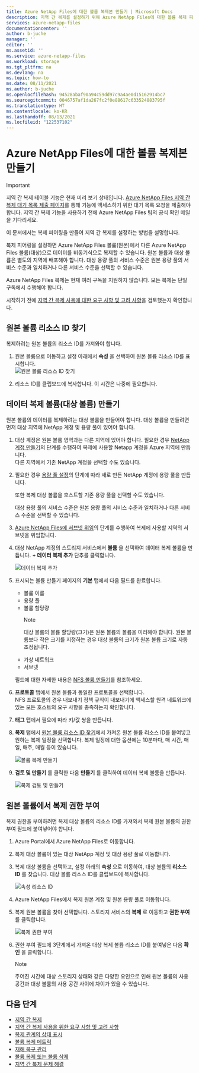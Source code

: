 ```yaml
---
title: Azure NetApp Files에 대한 볼륨 복제본 만들기 | Microsoft Docs
description: 지역 간 복제를 설정하기 위해 Azure NetApp Files에 대한 볼륨 복제 피어링을 만드는 방법을 설명합니다.
services: azure-netapp-files
documentationcenter: ''
author: b-juche
manager: ''
editor: ''
ms.assetid: ''
ms.service: azure-netapp-files
ms.workload: storage
ms.tgt_pltfrm: na
ms.devlang: na
ms.topic: how-to
ms.date: 08/11/2021
ms.author: b-juche
ms.openlocfilehash: 94528abaf90a94c59dd97c9a4ae0d15162914bc7
ms.sourcegitcommit: 0046757af1da267fc2f0e88617c633524883795f
ms.translationtype: HT
ms.contentlocale: ko-KR
ms.lasthandoff: 08/13/2021
ms.locfileid: "122537102"
---
```

# <a name="create-volume-replication-for-azure-netapp-files"></a>Azure NetApp Files에 대한 볼륨 복제본 만들기

> [!IMPORTANT]
> 지역 간 복제 테이블 기능은 현재 미리 보기 상태입니다. [Azure NetApp Files 지역 간 복제 대기 목록 제출 페이지](https://aka.ms/anfcrrpreviewsignup)를 통해 기능에 액세스하기 위한 대기 목록 요청을 제출해야 합니다. 지역 간 복제 기능을 사용하기 전에 Azure NetApp Files 팀의 공식 확인 메일을 기다리세요.

이 문서에서는 복제 피어링을 만들어 지역 간 복제를 설정하는 방법을 설명합니다. 

복제 피어링을 설정하면 Azure NetApp Files 볼륨(원본)에서 다른 Azure NetApp Files 볼륨(대상)으로 데이터를 비동기식으로 복제할 수 있습니다. 원본 볼륨과 대상 볼륨은 별도의 지역에 배포해야 합니다. 대상 용량 풀의 서비스 수준은 원본 용량 풀의 서비스 수준과 일치하거나 다른 서비스 수준을 선택할 수 있습니다.   

Azure NetApp Files 복제는 현재 여러 구독을 지원하지 않습니다. 모든 복제는 단일 구독에서 수행해야 합니다.

시작하기 전에 [지역 간 복제 사용에 대한 요구 사항 및 고려 사항](cross-region-replication-requirements-considerations.md)을 검토했는지 확인합니다.  

## <a name="locate-the-source-volume-resource-id"></a>원본 볼륨 리소스 ID 찾기  

복제하려는 원본 볼륨의 리소스 ID를 가져와야 합니다. 

1. 원본 볼륨으로 이동하고 설정 아래에서 **속성** 을 선택하여 원본 볼륨 리소스 ID를 표시합니다.   
    ![원본 볼륨 리소스 ID 찾기](../media/azure-netapp-files/cross-region-replication-source-volume-resource-id.png)
 
2. 리소스 ID를 클립보드에 복사합니다.  이 시간은 나중에 필요합니다.

## <a name="create-the-data-replication-volume-the-destination-volume"></a>데이터 복제 볼륨(대상 볼륨) 만들기

원본 볼륨의 데이터를 복제하려는 대상 볼륨을 만들어야 합니다.  대상 볼륨을 만들려면 먼저 대상 지역에 NetApp 계정 및 용량 풀이 있어야 합니다. 

1. 대상 계정은 원본 볼륨 영역과는 다른 지역에 있어야 합니다. 필요한 경우 [NetApp 계정 만들기](azure-netapp-files-create-netapp-account.md)의 단계를 수행하여 복제에 사용할 Netapp 계정을 Azure 지역에 만듭니다.   
다른 지역에서 기존 NetApp 계정을 선택할 수도 있습니다.  

2. 필요한 경우 [용량 풀 설정](azure-netapp-files-set-up-capacity-pool.md)의 단계에 따라 새로 만든 NetApp 계정에 용량 풀을 만듭니다.   

    또한 복제 대상 볼륨을 호스트할 기존 용량 풀을 선택할 수도 있습니다.  

    대상 용량 풀의 서비스 수준은 원본 용량 풀의 서비스 수준과 일치하거나 다른 서비스 수준을 선택할 수 있습니다.

3. [Azure NetApp Files에 서브넷 위임](azure-netapp-files-delegate-subnet.md)의 단계를 수행하여 복제에 사용할 지역의 서브넷을 위임합니다.

4. 대상 NetApp 계정의 스토리지 서비스에서 **볼륨** 을 선택하여 데이터 복제 볼륨을 만듭니다. **+ 데이터 복제 추가** 단추를 클릭합니다.  

    ![데이터 복제 추가](../media/azure-netapp-files/cross-region-replication-add-data-replication.png)
 
5. 표시되는 볼륨 만들기 페이지의 **기본** 탭에서 다음 필드를 완료합니다.
    * 볼륨 이름
    * 용량 풀
    * 볼륨 할당량
        > [!NOTE] 
        > 대상 볼륨의 볼륨 할당량(크기)은 원본 볼륨의 볼륨을 미러해야 합니다. 원본 볼륨보다 작은 크기를 지정하는 경우 대상 볼륨의 크기가 원본 볼륨 크기로 자동 조정됩니다. 
    * 가상 네트워크 
    * 서브넷

    필드에 대한 자세한 내용은 [NFS 볼륨 만들기](azure-netapp-files-create-volumes.md#create-an-nfs-volume)를 참조하세요. 

6. **프로토콜** 탭에서 원본 볼륨과 동일한 프로토콜을 선택합니다.  
NFS 프로토콜의 경우 내보내기 정책 규칙이 내보내기에 액세스할 원격 네트워크에 있는 모든 호스트의 요구 사항을 충족하는지 확인합니다.  

7. **태그** 탭에서 필요에 따라 키/값 쌍을 만듭니다.  

8. **복제** 탭에서 [원본 볼륨 리소스 ID 찾기](#locate-the-source-volume-resource-id)에서 가져온 원본 볼륨 리소스 ID를 붙여넣고 원하는 복제 일정을 선택합니다. 복제 일정에 대한 옵션에는 10분마다, 매 시간, 매일, 매주, 매월 등이 있습니다.  

    ![볼륨 복제 만들기](../media/azure-netapp-files/cross-region-replication-create-volume-replication.png)

9. **검토 및 만들기** 를 클릭한 다음 **만들기** 를 클릭하여 데이터 복제 볼륨을 만듭니다.   

    ![복제 검토 및 만들기](../media/azure-netapp-files/cross-region-replication-review-create-replication.png)

## <a name="authorize-replication-from-the-source-volume"></a>원본 볼륨에서 복제 권한 부여  

복제 권한을 부여하려면 복제 대상 볼륨의 리소스 ID를 가져와서 복제 원본 볼륨의 권한 부여 필드에 붙여넣어야 합니다. 

1. Azure Portal에서 Azure NetApp Files로 이동합니다.

2. 복제 대상 볼륨이 있는 대상 NetApp 계정 및 대상 용량 풀로 이동합니다.

3. 복제 대상 볼륨을 선택하고, 설정 아래의 **속성** 으로 이동하여, 대상 볼륨의 **리소스 ID** 를 찾습니다. 대상 볼륨 리소스 ID를 클립보드에 복사합니다.

    ![속성 리소스 ID](../media/azure-netapp-files/cross-region-replication-properties-resource-id.png) 
 
4. Azure NetApp Files에서 복제 원본 계정 및 원본 용량 풀로 이동합니다. 

5. 복제 원본 볼륨을 찾아 선택합니다. 스토리지 서비스의 **복제** 로 이동하고 **권한 부여** 를 클릭합니다.

    ![복제 권한 부여](../media/azure-netapp-files/cross-region-replication-authorize.png) 

6. 권한 부여 필드에 3단계에서 가져온 대상 복제 볼륨 리소스 ID를 붙여넣은 다음 **확인** 을 클릭합니다.

    > [!NOTE]
    > 주어진 시간에 대상 스토리지 상태와 같은 다양한 요인으로 인해 원본 볼륨의 사용 공간과 대상 볼륨의 사용 공간 사이에 차이가 있을 수 있습니다. <!-- ANF-14038 --> 

## <a name="next-steps"></a>다음 단계  

* [지역 간 복제](cross-region-replication-introduction.md)
* [지역 간 복제 사용을 위한 요구 사항 및 고려 사항](cross-region-replication-requirements-considerations.md)
* [복제 관계의 상태 표시](cross-region-replication-display-health-status.md)
* [볼륨 복제 메트릭](azure-netapp-files-metrics.md#replication)
* [재해 복구 관리](cross-region-replication-manage-disaster-recovery.md)
* [볼륨 복제 또는 볼륨 삭제](cross-region-replication-delete.md)
* [지역 간 복제 문제 해결](troubleshoot-cross-region-replication.md)

